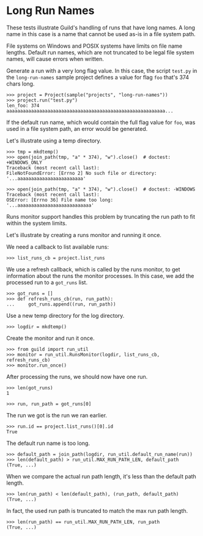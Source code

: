 # Long Run Names

These tests illustrate Guild's handling of runs that have long
names. A long name in this case is a name that cannot be used as-is in
a file system path.

File systems on Windows and POSIX systems have limits on file name
lengths. Default run names, which are not truncated to be legal file
system names, will cause errors when written.

Generate a run with a very long flag value. In this case, the script
`test.py` in the `long-run-names` sample project defines a value for
flag `foo` that's 374 chars long.

    >>> project = Project(sample("projects", "long-run-names"))
    >>> project.run("test.py")
    len_foo: 374
    aaaaaaaaaaaaaaaaaaaaaaaaaaaaaaaaaaaaaaaaaaaaaaaaaaaaaaaaaa...

If the default run name, which would contain the full flag value for
`foo`, was used in a file system path, an error would be generated.

Let's illustrate using a temp directory.

    >>> tmp = mkdtemp()
    >>> open(join_path(tmp, "a" * 374), "w").close()  # doctest: +WINDOWS_ONLY
    Traceback (most recent call last):
    FileNotFoundError: [Errno 2] No such file or directory: '...aaaaaaaaaaaaaaaaaaaaaaaa'

    >>> open(join_path(tmp, "a" * 374), "w").close()  # doctest: -WINDOWS
    Traceback (most recent call last):
    OSError: [Errno 36] File name too long: '...aaaaaaaaaaaaaaaaaaaaaaaaaaa'

Runs monitor support handles this problem by truncating the run path
to fit within the system limits.

Let's illustrate by creating a runs monitor and running it once.

We need a callback to list available runs:

    >>> list_runs_cb = project.list_runs

We use a refresh callback, which is called by the runs monitor, to get
information about the runs the monitor processes. In this case, we add
the processed run to a `got_runs` list.

    >>> got_runs = []
    >>> def refresh_runs_cb(run, run_path):
    ...     got_runs.append((run, run_path))

Use a new temp directory for the log directory.

    >>> logdir = mkdtemp()

Create the monitor and run it once.

    >>> from guild import run_util
    >>> monitor = run_util.RunsMonitor(logdir, list_runs_cb, refresh_runs_cb)
    >>> monitor.run_once()

After processing the runs, we should now have one run.

    >>> len(got_runs)
    1

    >>> run, run_path = got_runs[0]

The run we got is the run we ran earlier.

    >>> run.id == project.list_runs()[0].id
    True

The default run name is too long.

    >>> default_path = join_path(logdir, run_util.default_run_name(run))
    >>> len(default_path) > run_util.MAX_RUN_PATH_LEN, default_path
    (True, ...)

When we compare the actual run path length, it's less than the default path length.

    >>> len(run_path) < len(default_path), (run_path, default_path)
    (True, ...)

In fact, the used run path is truncated to match the max run path length.

    >>> len(run_path) == run_util.MAX_RUN_PATH_LEN, run_path
    (True, ...)
